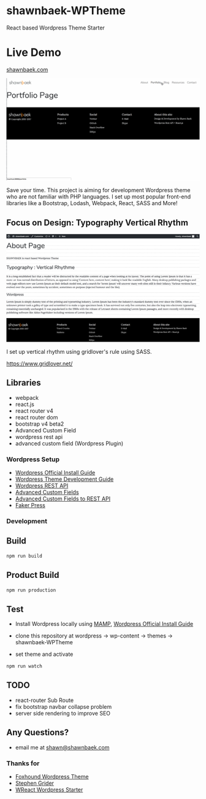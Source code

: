 # shawnbaek-WPTheme
React based Wordpress Theme Starter

# Live Demo
[shawnbaek.com](https://shawnbaek.com)

![shawnbaek](./images/shawnbaek.gif)

Save your time. This project is aiming for development Wordpress theme who are not familiar with PHP languages. I set up most popular front-end libraries like a Bootstrap, Lodash, Webpack, React, SASS and More!


## Focus on Design: Typography Vertical Rhythm 
![shawnbaek](./images/typography.png)

I set up vertical rhythm using gridlover's rule using SASS.

https://www.gridlover.net/



## Libraries

* webpack 
* react.js
* react router v4
* react router dom
* bootstrap v4 beta2
* Advanced Custom Field
* wordpress rest api
* advanced custom field (Wordpress Plugin)

### Wordpress Setup

* [Wordpress Official Install Guide](https://codex.wordpress.org/Installing_WordPress_Locally_on_Your_Mac_With_MAMP)
* [Wordpress Theme Development Guide](https://codex.wordpress.org/Theme_Development)
* [Wordpress REST API](https://developer.wordpress.org/rest-api/)
* [Advanced Custom Fields](https://www.advancedcustomfields.com/)
* [Advanced Custom Fields to REST API](https://wordpress.org/plugins/acf-to-rest-api/)
* [Faker Press](https://wordpress.org/plugins/fakerpress/)


### Development

## Build
```javascript
npm run build
```

## Product Build
```javascript
npm run production
```

## Test
* Install Wordpress locally using [MAMP](https://www.mamp.info/en/), [Wordpress Official Install Guide](https://codex.wordpress.org/Installing_WordPress_Locally_on_Your_Mac_With_MAMP)

* clone this repository at wordpress -> wp-content -> themes -> shawnbaek-WPTheme

* set theme and activate

```javascript
npm run watch
```

## TODO

* react-router Sub Route
* fix bootstrap navbar collapse problem
* server side rendering to improve SEO

## Any Questions?
* email me at shawn@shawnbaek.com

### Thanks for

* [Foxhound Wordpress Theme](https://github.com/ryelle/Foxhound)
* [Stephen Grider](https://github.com/StephenGrider)
* [WReact Wordpress Starter](https://github.com/itzikbenh/WReact)



